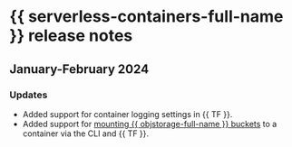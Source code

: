 # {{ serverless-containers-full-name }} release notes

## January-February 2024

### Updates

* Added support for container logging settings in {{ TF }}.
* Added support for [mounting {{ objstorage-full-name }} buckets](concepts/mounting.md) to a container via the CLI and {{ TF }}.
